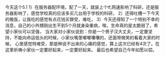今天这个5.1
1）在服务器配环境，配了一天，就装上个tf,网速影响了科研，还是服务器影响了，感觉学校真的应该多买几台用于学校的科研，
2）还得吐槽一下今天的晚饭，让我吃的感觉有点花钱买罪受，难吃，
3）今天还得知了一个特别不幸的消息，自己的小外甥刚出生不到5个月就身染重病，唉，生命真的是太脆弱了，希望小家伙可以坚强，
当大家对小家伙说到：你是一个男子汉大丈夫，一定要坚持，不能向命运低头的时候，小家伙嘴里嘟嘟囔囔的，还面带微笑的看着大家的时候，
心里感觉特难受，那是种说不出来的心痛的感觉，算上这次已经有4次了。在这里祈祷小家伙一定要好起来，一定要好起来。
最后也希望自己今年如愿以偿。
